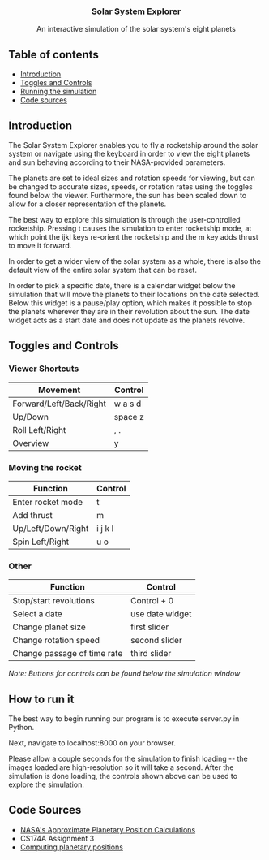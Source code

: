 <p align="center">
  <h3 align="center">Solar System Explorer</h3>

  <p align="center">
    An interactive simulation of the solar system's eight planets
  </p>
</p>


## Table of contents

- [Introduction](#introduction)
- [Toggles and Controls](#toggles-and-controls)
- [Running the simulation](#how-to-run-it)
- [Code sources](#code-sources)

## Introduction

The Solar System Explorer enables you to fly a rocketship around the solar system or navigate using the keyboard in order to view the eight planets and sun behaving according to their NASA-provided parameters.

The planets are set to ideal sizes and rotation speeds for viewing, but can be changed to accurate sizes, speeds, or rotation rates using the toggles found below the viewer. Furthermore, the sun has been scaled down to allow for a closer representation of the planets.

The best way to explore this simulation is through the user-controlled rocketship. Pressing t causes the simulation to enter rocketship mode, at which point the ijkl keys re-orient the rocketship and the m key adds thrust to move it forward.

In order to get a wider view of the solar system as a whole, there is also the default view of the entire solar system that can be reset.

In order to pick a specific date, there is a calendar widget below the simulation that will move the planets to their locations on the date selected. Below this widget is a pause/play option, which makes it possible to stop the planets wherever they are in their revolution about the sun. The date widget acts as a start date and does not update as the planets revolve.


## Toggles and Controls

### Viewer Shortcuts

| Movement    | Control |
| ----------- | ----------- |
| Forward/Left/Back/Right      | w a s d       |
| Up/Down   | space z        |
| Roll Left/Right | , . |
| Overview      | y       |

### Moving the rocket

| Function    | Control |
| ----------- | ----------- |
| Enter rocket mode      | t       |
| Add thrust   | m        |
| Up/Left/Down/Right | i j k l |
| Spin Left/Right | u o |

### Other

| Function    | Control |
| ----------- | ----------- |
| Stop/start revolutions   | Control + 0        |
| Select a date | use date widget |
| Change planet size | first slider |
| Change rotation speed | second slider |
| Change passage of time rate | third slider |

*Note: Buttons for controls can be found below the simulation window*

## How to run it

The best way to begin running our program is to execute server.py in Python.

Next, navigate to localhost:8000 on your browser.

Please allow a couple seconds for the simulation to finish loading -- the images loaded are high-resolution so it will take a second. After the simulation is done loading, the controls shown above can be used to explore the simulation.

## Code Sources

- [NASA's Approximate Planetary Position Calculations](https://ssd.jpl.nasa.gov/planets/approx_pos.html)
- CS174A Assignment 3
- [Computing planetary positions](https://www.stjarnhimlen.se/comp/tutorial.html)
